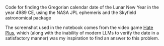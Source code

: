 Code for finding the Gregorian calendar date of the Lunar New Year in the year 4989 CE, using the NASA JPL ephemeris and the Skyfield astronomical package

The screenshot used in the notebook comes from the video game [Hate Plus](https://store.steampowered.com/app/239700/Hate_Plus/), which (along with the inability of modern LLMs to verify the date in a satisfactory manner) was my inspiration to find an answer to this problem.
